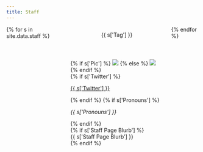 ```yaml
---
title: Staff
---
```

<div class="columns is-multiline">
{% for s in site.data.staff %}
<div class="column is-one-fifth">
    <div class="card" style="height: 100%;">
        <header class="card-header">
            <p class="card-header-title">
            {{ s['Tag'] }}
            </p>
        </header>
        <div class="card-image">
            <figure class="image is-square" style="margin: 0px !important">
                {% if s['Pic'] %}
                <img src="{{ s['Pic'] }}">
                {% else %}
                <img src="{{ '/img/unknown.png' | relative_url }}">
                {% endif %}
            </figure>
        </div>
        <div class="card-content p-3">
            <div class="media mb-2">
                <div class="media-content">
                    {% if s['Twitter'] %}
                    <span class="icon-text">
                        <span class="icon pt-1">
                            <i class="fab fa-twitter"></i>
                        </span>
                        <span><a href="{{ s['Staff Page Profile Link'] }}"><p class="title is-5 mb-2">{{ s['Twitter'] }}</p></a></span>
                    </span>
                    {% endif %}
                    {% if s['Pronouns'] %}
                    <p class="subtitle is-6 is-spaced"><i>{{ s['Pronouns'] }}</i></p>
                    {% endif %}
                </div>
            </div>
            {% if s['Staff Page Blurb'] %}
            <div class="content">
                {{ s['Staff Page Blurb'] }}
            </div>
            {% endif %}
        </div>
    </div>
</div>
{% endfor %}
</div>